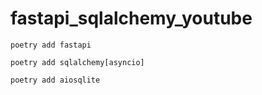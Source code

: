 # fastapi_sqlalchemy_youtube


```
poetry add fastapi

poetry add sqlalchemy[asyncio]

poetry add aiosqlite
```

